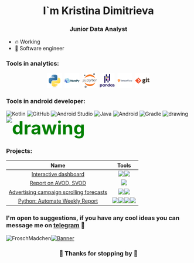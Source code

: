 <h1 align="center">I`m Kristina Dimitrieva</h1>
<h3 align="center">Junior Data Analyst</h3>


- 🔥 Working 
- 🐾 Software engineer 

###  Tools in analytics:
<div align="center">
  <img src="https://github.com/devicons/devicon/blob/master/icons/python/python-original.svg" title="Python" alt="Python" width="40" height="40"/>&nbsp;
  <img src="https://github.com/devicons/devicon/blob/master/icons/numpy/numpy-original-wordmark.svg" title="NumPy" alt="NumPy" width="40" height="40"/>&nbsp;
  <img src="https://github.com/devicons/devicon/blob/master/icons/jupyter/jupyter-original-wordmark.svg" title="Jupyter" alt="Jupyter" width="40" height="40"/>&nbsp;
  <img src="https://github.com/devicons/devicon/blob/master/icons/pandas/pandas-original-wordmark.svg" title="Pandas" alt="Pandas" width="40" height="40"/>&nbsp;
  <img src="https://github.com/devicons/devicon/blob/master/icons/tensorflow/tensorflow-original-wordmark.svg" title="TensorFlow" alt="TensorFlow" width="40" height="40"/>&nbsp;
  <img src="https://github.com/devicons/devicon/blob/master/icons/git/git-original-wordmark.svg" title="Git" **alt="Git" width="40" height="40"/>
</div>

### Tools in android developer:
![Kotlin](https://img.shields.io/badge/kotlin-%237F52FF.svg?style=for-the-badge&logo=kotlin&logoColor=white)       ![GitHub](https://img.shields.io/badge/github-%23121011.svg?style=for-the-badge&logo=github&logoColor=white)      	![Android Studio](https://img.shields.io/badge/Android%20Studio-3DDC84.svg?style=for-the-badge&logo=android-studio&logoColor=white)    ![Java](https://img.shields.io/badge/java-%23ED8B00.svg?style=for-the-badge&logo=openjdk&logoColor=white)   ![Android](https://img.shields.io/badge/Android-3DDC84?style=for-the-badge&logo=android&logoColor=white)   ![Gradle](https://img.shields.io/badge/Gradle-02303A.svg?style=for-the-badge&logo=Gradle&logoColor=white)  <img src="https://eppleton.de/assets/rxbanner.jpg" alt="drawing" width="70">   <span style="color:green;font-weight:700;font-size:50px"> 
        <img padding-right="300px" src="https://s3.amazonaws.com/media-p.slid.es/uploads/329014/images/7904895/retrofit.jpg" alt="drawing" width="100"/>

  
###  Projects:
| Name | Tools |
| :--------: | :-------: |
|[Interactive dashboard]() |<img src="https://img.shields.io/badge/HTML-black?style=flat-square&logo=html5&logoColor=red"/><img src="https://img.shields.io/badge/Plotly-black?style=flat-square&logo=plotly&logoColor=blue"/>|
|[Report on AVOD, SVOD]() |<img src="https://img.shields.io/badge/PostgreSQL-black?style=flat-square&logo=postgresql&logoColor=white"/>|
|[Advertising campaign scrolling forecasts]() |<img src="https://img.shields.io/badge/PostgreSQL-black?style=flat-square&logo=postgresql&logoColor=white"/><img src="https://img.shields.io/badge/Pandas-black?style=flat-square&logo=pandas&logoColor=orange"/> |
|[Python: Automate Weekly Report]()|<img src="https://img.shields.io/badge/NumPy-black?style=flat-square&logo=numpy&logoColor=orange"/><img src="https://img.shields.io/badge/PyArrow-black?style=flat-square&logo=apache&logoColor=orange"/><img src="https://img.shields.io/badge/Dask-black?style=flat-square&logo=dask&logoColor=orange"/><img src="https://img.shields.io/badge/Sklearn-black?style=flat-square&logo=scikitlearn&logoColor=orange"/>|


### <div align=""> I'm open to suggestions, if you have any cool ideas you can message me on [telegram](https://t.me/user_kristina) 🐾</div> 

<p><img align="left" src="https://github-readme-stats.vercel.app/api/top-langs?username=FroschMadchen&show_icons=true&locale=en&layout=compact" alt="FroschMadchen" /></p>

<p align="left"> 
  <a href="https://www.edisonlee55.com"><img src="https://media2.giphy.com/media/v1.Y2lkPTc5MGI3NjExZW40MXN5enpncHp4NTJhMndsb20zb2ZiY2Vkb3A1NXlscHdqcHEwbSZlcD12MV9pbnRlcm5hbF9naWZfYnlfaWQmY3Q9Zw/n8awua33xgS3CVxb1f/giphy.webp" alt="Banner"></a>
</p>

<h3 align="center">🐾 Thanks for stopping by 🐸  </h3>



